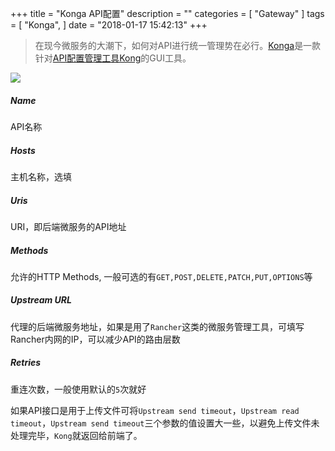 +++
title = "Konga API配置"
description = ""
categories = [
    "Gateway"
]
tags = [
    "Konga",
]
date = "2018-01-17 15:42:13"
+++

> 在现今微服务的大潮下，如何对API进行统一管理势在必行。[Konga](https://github.com/pantsel/konga)是一款针对[API配置管理工具Kong](https://github.com/Kong/kong)的GUI工具。

![](konga_api.png)

##### Name
API名称
##### Hosts
主机名称，选填
##### Uris
URI，即后端微服务的API地址
##### Methods
允许的HTTP Methods, 一般可选的有`GET,POST,DELETE,PATCH,PUT,OPTIONS`等
##### Upstream URL
代理的后端微服务地址，如果是用了`Rancher`这类的微服务管理工具，可填写Rancher内网的IP，可以减少API的路由层数
##### Retries
重连次数，一般使用默认的`5`次就好

如果API接口是用于上传文件可将`Upstream send timeout`，`Upstream read timeout`，`Upstream send timeout`三个参数的值设置大一些，以避免上传文件未处理完毕，`Kong`就返回给前端了。
